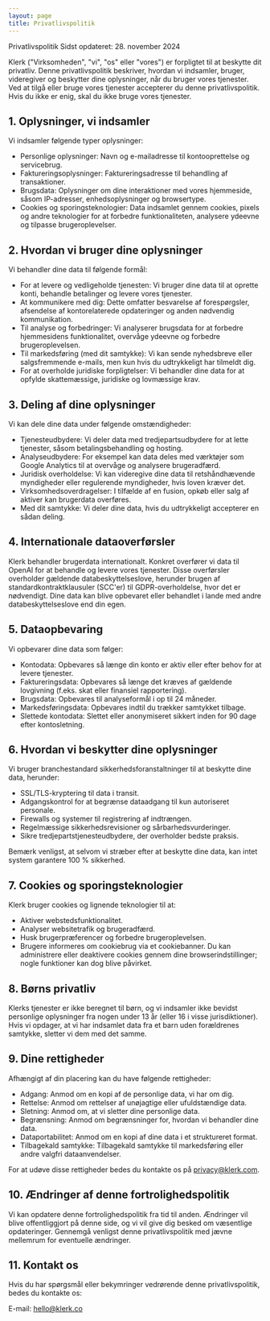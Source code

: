 ```yaml
---
layout: page
title: Privatlivspolitik
---
```


Privatlivspolitik
Sidst opdateret: 28. november 2024

Klerk ("Virksomheden", "vi", "os" eller "vores") er forpligtet til at beskytte dit privatliv. Denne privatlivspolitik beskriver, hvordan vi indsamler, bruger, videregiver og beskytter dine oplysninger, når du bruger vores tjenester. Ved at tilgå eller bruge vores tjenester accepterer du denne privatlivspolitik. Hvis du ikke er enig, skal du ikke bruge vores tjenester.

## 1. Oplysninger, vi indsamler

Vi indsamler følgende typer oplysninger:

- Personlige oplysninger: Navn og e-mailadresse til kontooprettelse og servicebrug.
- Faktureringsoplysninger: Faktureringsadresse til behandling af transaktioner.
- Brugsdata: Oplysninger om dine interaktioner med vores hjemmeside, såsom IP-adresser, enhedsoplysninger og browsertype.
- Cookies og sporingsteknologier: Data indsamlet gennem cookies, pixels og andre teknologier for at forbedre funktionaliteten, analysere ydeevne og tilpasse brugeroplevelser.

## 2. Hvordan vi bruger dine oplysninger

Vi behandler dine data til følgende formål:

- For at levere og vedligeholde tjenesten: Vi bruger dine data til at oprette konti, behandle betalinger og levere vores tjenester.
- At kommunikere med dig: Dette omfatter besvarelse af forespørgsler, afsendelse af kontorelaterede opdateringer og anden nødvendig kommunikation.
- Til analyse og forbedringer: Vi analyserer brugsdata for at forbedre hjemmesidens funktionalitet, overvåge ydeevne og forbedre brugeroplevelsen.
- Til markedsføring (med dit samtykke): Vi kan sende nyhedsbreve eller salgsfremmende e-mails, men kun hvis du udtrykkeligt har tilmeldt dig.
- For at overholde juridiske forpligtelser: Vi behandler dine data for at opfylde skattemæssige, juridiske og lovmæssige krav.

## 3. Deling af dine oplysninger

Vi kan dele dine data under følgende omstændigheder:

- Tjenesteudbydere: Vi deler data med tredjepartsudbydere for at lette tjenester, såsom betalingsbehandling og hosting.
- Analyseudbydere: For eksempel kan data deles med værktøjer som Google Analytics til at overvåge og analysere brugeradfærd.
- Juridisk overholdelse: Vi kan videregive dine data til retshåndhævende myndigheder eller regulerende myndigheder, hvis loven kræver det.
- Virksomhedsoverdragelser: I tilfælde af en fusion, opkøb eller salg af aktiver kan brugerdata overføres.
- Med dit samtykke: Vi deler dine data, hvis du udtrykkeligt accepterer en sådan deling.

## 4. Internationale dataoverførsler

Klerk behandler brugerdata internationalt. Konkret overfører vi data til OpenAI for at behandle og levere vores tjenester. Disse overførsler overholder gældende databeskyttelseslove, herunder brugen af ​​standardkontraktklausuler (SCC'er) til GDPR-overholdelse, hvor det er nødvendigt. Dine data kan blive opbevaret eller behandlet i lande med andre databeskyttelseslove end din egen.

## 5. Dataopbevaring

Vi opbevarer dine data som følger:

- Kontodata: Opbevares så længe din konto er aktiv eller efter behov for at levere tjenester.
- Faktureringsdata: Opbevares så længe det kræves af gældende lovgivning (f.eks. skat eller finansiel rapportering).
- Brugsdata: Opbevares til analyseformål i op til 24 måneder.
- Markedsføringsdata: Opbevares indtil du trækker samtykket tilbage.
- Slettede kontodata: Slettet eller anonymiseret sikkert inden for 90 dage efter kontosletning.

## 6. Hvordan vi beskytter dine oplysninger

Vi bruger branchestandard sikkerhedsforanstaltninger til at beskytte dine data, herunder:

- SSL/TLS-kryptering til data i transit.
- Adgangskontrol for at begrænse dataadgang til kun autoriseret personale.
- Firewalls og systemer til registrering af indtrængen.
- Regelmæssige sikkerhedsrevisioner og sårbarhedsvurderinger.
- Sikre tredjepartstjenesteudbydere, der overholder bedste praksis.

Bemærk venligst, at selvom vi stræber efter at beskytte dine data, kan intet system garantere 100 % sikkerhed.

## 7. Cookies og sporingsteknologier

Klerk bruger cookies og lignende teknologier til at:

- Aktiver webstedsfunktionalitet.
- Analyser websitetrafik og brugeradfærd.
- Husk brugerpræferencer og forbedre brugeroplevelsen.
- Brugere informeres om cookiebrug via et cookiebanner. Du kan administrere eller deaktivere cookies gennem dine browserindstillinger; nogle funktioner kan dog blive påvirket.

## 8. Børns privatliv

Klerks tjenester er ikke beregnet til børn, og vi indsamler ikke bevidst personlige oplysninger fra nogen under 13 år (eller 16 i visse jurisdiktioner). Hvis vi opdager, at vi har indsamlet data fra et barn uden forældrenes samtykke, sletter vi dem med det samme.

## 9. Dine rettigheder

Afhængigt af din placering kan du have følgende rettigheder:

- Adgang: Anmod om en kopi af de personlige data, vi har om dig.
- Rettelse: Anmod om rettelser af unøjagtige eller ufuldstændige data.
- Sletning: Anmod om, at vi sletter dine personlige data.
- Begrænsning: Anmod om begrænsninger for, hvordan vi behandler dine data.
- Dataportabilitet: Anmod om en kopi af dine data i et struktureret format.
- Tilbagekald samtykke: Tilbagekald samtykke til markedsføring eller andre valgfri dataanvendelser.

For at udøve disse rettigheder bedes du kontakte os på privacy@klerk.com.

## 10. Ændringer af denne fortrolighedspolitik

Vi kan opdatere denne fortrolighedspolitik fra tid til anden. Ændringer vil blive offentliggjort på denne side, og vi vil give dig besked om væsentlige opdateringer. Gennemgå venligst denne privatlivspolitik med jævne mellemrum for eventuelle ændringer.

## 11. Kontakt os

Hvis du har spørgsmål eller bekymringer vedrørende denne privatlivspolitik, bedes du kontakte os:

E-mail: hello@klerk.co
